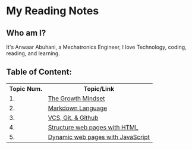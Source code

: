 # My Reading Notes

## Who am I?
It's Anwaar Abuhani, a Mechatronics Engineer, I love Technology, coding, reading, and learning.

## Table of Content:
<table>
    <tr>
    <th>Topic Num.</th>
    <th>Topic/Link</th>
    </tr>
     <tr>
        <td>1.</td>
        <td><a href="https://ahanwaar.github.io/reading-notes/growth-mindset">The Growth Mindset</a></td>
    </tr>
    <tr>
        <td>2.</td>
        <td><a href="https://ahanwaar.github.io/reading-notes/read01">Markdown Language </a></td>
    </tr>
    <tr>
        <td>3.</td>
        <td><a href="https://ahanwaar.github.io/reading-notes/read02">VCS, Git, & Github</a></td>
    </tr>
    <tr>
        <td>4.</td>
        <td><a href="https://ahanwaar.github.io/reading-notes/read03">Structure web pages with HTML</a></td>
    </tr>
    <tr>
        <td>5.</td>
        <td><a href="https://ahanwaar.github.io/reading-notes/read04">Dynamic web pages with JavaScript</a></td>
    </tr>
</table>
